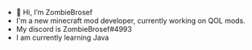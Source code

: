 - 👋 Hi, I’m ZombieBrosef
- I'm a new minecraft mod developer, currently working on QOL mods.
- My discord is ZombieBrosef#4993
- I am currently learning Java

<!---
ZombieBrosef/ZombieBrosef is a ✨ special ✨ repository because its `README.md` (this file) appears on your GitHub profile.
You can click the Preview link to take a look at your changes.
--->
